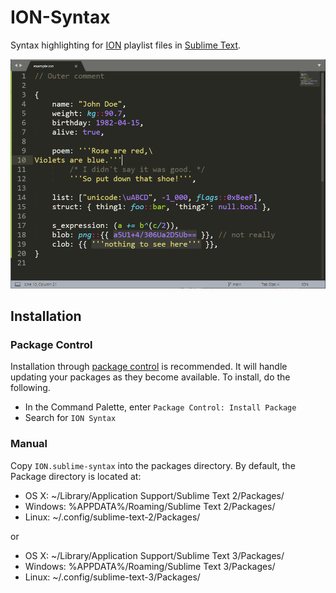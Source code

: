 # ION-Syntax
Syntax highlighting for [ION](http://en.wikipedia.org/wiki/ION_(serialization_format)) playlist files in [Sublime Text](http://www.sublimetext.com/).

![Screenshot](https://raw.githubusercontent.com/SevenO2/misc/master/ion_syntax.PNG)

## Installation

### Package Control
Installation through [package control](http://wbond.net/sublime_packages/package_control) is recommended. It will handle updating your packages as they become available. To install, do the following.

* In the Command Palette, enter `Package Control: Install Package`
* Search for `ION Syntax`

### Manual
Copy `ION.sublime-syntax` into the packages directory. By default, the Package directory is located at:

* OS X: ~/Library/Application Support/Sublime Text 2/Packages/
* Windows: %APPDATA%/Roaming/Sublime Text 2/Packages/
* Linux: ~/.config/sublime-text-2/Packages/

or

* OS X: ~/Library/Application Support/Sublime Text 3/Packages/
* Windows: %APPDATA%/Roaming/Sublime Text 3/Packages/
* Linux: ~/.config/sublime-text-3/Packages/
